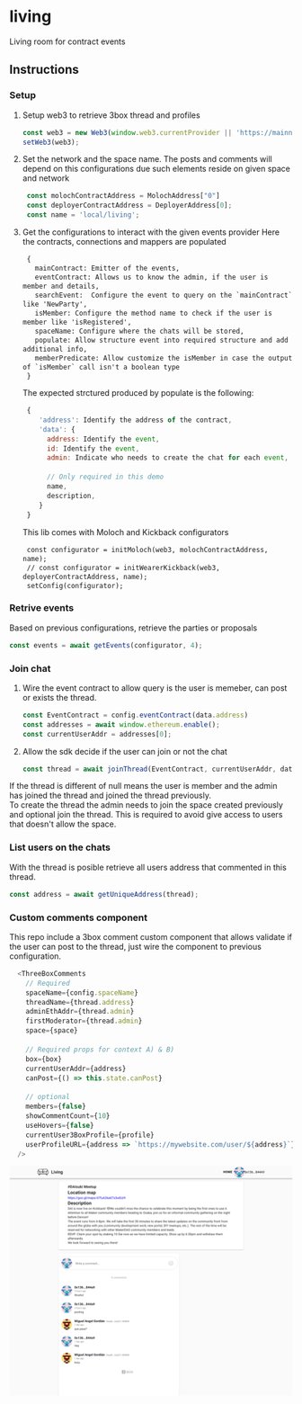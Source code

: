 # living
Living room for contract events


## Instructions

### Setup
1. Setup web3 to retrieve 3box thread and profiles
    ```javascript
    const web3 = new Web3(window.web3.currentProvider || 'https://mainnet.infura.io/v3/f1c6706dd83740aba51f22b053cb6759');
    setWeb3(web3);
    ```

2. Set the network and the space name. The posts and comments will depend on this configurations
   due such elements reside on given space and network
   ```javascript
    const molochContractAddress = MolochAddress["0"]
    const deployerContractAddress = DeployerAddress[0];
    const name = 'local/living';
   ```
   
3. Get the configurations to interact with the given events provider
   Here the contracts, connections and mappers are populated
   ```
    {
      mainContract: Emitter of the events,
      eventContract: Allows us to know the admin, if the user is member and details,
      searchEvent:  Configure the event to query on the `mainContract` like 'NewParty',
      isMember: Configure the method name to check if the user is member like 'isRegistered',
      spaceName: Configure where the chats will be stored,
      populate: Allow structure event into required structure and add additional info,
      memberPredicate: Allow customize the isMember in case the output of `isMember` call isn't a boolean type
    }
   ```
   The expected strctured produced by populate is the following:
   ```javascript
    {
       'address': Identify the address of the contract,
       'data': {
         address: Identify the event,
         id: Identify the event,
         admin: Indicate who needs to create the chat for each event,
    
         // Only required in this demo
         name,
         description,
       }
    }
    ```
   
   This lib comes with Moloch and Kickback configurators 
   ```
    const configurator = initMoloch(web3, molochContractAddress, name);
    // const configurator = initWearerKickback(web3, deployerContractAddress, name);
    setConfig(configurator);
   ```

### Retrive events
Based on previous configurations, retrieve the parties or proposals

```javascript
const events = await getEvents(configurator, 4);
```
### Join chat
1. Wire the event contract to allow query is the user is memeber, can post or exists the thread.
    ```javascript
    const EventContract = config.eventContract(data.address)
    const addresses = await window.ethereum.enable();
    const currentUserAddr = addresses[0];
   
2. Allow the sdk decide if the user can join or not the chat
    ```javascript
    const thread = await joinThread(EventContract, currentUserAddr, data.address, space, data.admin, config);
    ```
   
If the thread is different of null means the user is member and the admin has joined the thread
and joined the thread previously.   
To create the thread the admin needs to join the space created previously and optional join the thread.
This is required to avoid give access to users that doesn't allow the space.

### List users on the chats   
With the thread is posible retrieve all users address that commented in this thread.
```javascript
const address = await getUniqueAddress(thread);
```


### Custom comments component

This repo include a 3box comment custom component that allows
validate if the user can post to the thread, just wire the component to
previous configuration.

```javascript
  <ThreeBoxComments
    // Required
    spaceName={config.spaceName}
    threadName={thread.address}
    adminEthAddr={thread.admin}
    firstModerator={thread.admin}
    space={space}

    // Required props for context A) & B)
    box={box}
    currentUserAddr={address}
    canPost={() => this.state.canPost}

    // optional
    members={false}
    showCommentCount={10}
    useHovers={false}
    currentUser3BoxProfile={profile}
    userProfileURL={address => `https://mywebsite.com/user/${address}`}
  />
```

![](screenshots/chat.png)